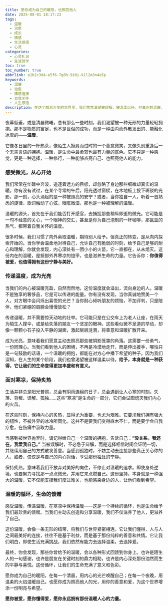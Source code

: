 ```yaml
---
title: 愿你成为自己的暖阳，也照亮他人
date: 2025-08-01 18:17:23
tags:
  - 温暖
  - 治愈
  - 成长
  - 情感
  - 生活感悟
  - 心灵
categories:
  - 心灵札记
  - 生活哲学
toc: true
toc_number: true
abbrlink: a1b2c3d4-e5f6-7g8h-9i0j-k1l2m3n4o5p
keywords:
  - 温暖
  - 治愈
  - 情感连接
  - 自我关怀
  - 人生感悟
description: 在这个瞬息万变的世界里，我们常常渴望被理解，被温柔以待。但真正的温暖，或许不仅仅是外界的给予，更是我们内心深处那份不熄的火苗。本文将带你一同探索，如何感受、传递并维系这份珍贵的温暖，让它成为点亮生命的光。
---
```


夜幕低垂，或是清晨微曦，总有那么一些时刻，我们渴望被一种无形的力量轻轻拥抱。那不是物质的富足，也不是世俗的成功，而是一种由内而外散发出的、能融化冰雪的——**温暖**。

它像冬日里的一杯热茶，像陌生人擦肩而过时的一个善意微笑，又像久别重逢后一个无需言语的拥抱。温暖，是生命中最柔软也最有力量的底色。它不只是一种感觉，更是一种选择，一种修行，一种能够点亮自己、也照亮他人的能力。

### 感受微光，从心开始

我们常常在忙碌中奔波，追逐着远方的目标，却忽略了身边那些细微却真实的温暖。你有没有试过，在某个寻常的午后，阳光透过窗棂，在木地板上投下斑驳的光影，那一刻，心头涌起的是一种被照亮的安宁？或者，当你独自一人，听着一首熟悉的旋律，歌词触动了心弦，眼眶微湿，那也是一种被理解的温暖。

温暖的源头，首先在于我们能否打开感官，去捕捉那些稍纵即逝的微光。它可能是一句不经意的关心，一个眼神的交汇，甚至是你为自己泡制的一杯咖啡，那氤氲的热气，都带着自我关怀的温度。

很多时候，我们习惯了向外索取温暖，期待别人给予。但真正的转变，是从向内探索开始的。当你学会温柔地对待自己，允许自己有脆弱的时刻，给予自己足够的耐心和理解，你就会发现，内心深处有一团小小的火苗，它一直都在，从未熄灭。这份内在的温暖，是抵御外界寒凉的铠甲，也是滋养生命的力量。它告诉你：**你值得被爱，也值得拥有这份宁静与美好。**

### 传递温度，成为光亮

当我们的内心被温暖充盈，自然而然地，这份温度就会溢出，流向身边的人。温暖不是独享的奢侈品，它是可以传递的能量。你有没有发现，当你真诚地赞美一个人，对方眼中会闪烁出喜悦的光芒？当你耐心倾听朋友的烦恼，不加评判，只是陪伴，他们紧绷的肩膀会慢慢放松？

传递温暖，并不需要惊天动地的壮举。它可能只是在公交车上为老人让座，在雨天为陌生人撑伞，或是给失落的朋友一个坚定的眼神。这些看似微不足道的举动，却像一颗颗小石子投入平静的湖面，激起层层涟漪，将善意和温暖扩散开来。

成为光亮，意味着我们愿意主动去照亮那些被阴影笼罩的角落。这需要一份勇气，一份同理心。当我们看到他人的困境，不再是冷漠地走开，而是伸出援手，哪怕只是一句鼓励的话语，一个温暖的拥抱，都能在对方心中播下希望的种子。因为我们深知，在人生的某个阶段，我们也曾渴望被这样温柔以待。**给予，本身就是一种获得，它让我们的生命变得更加丰盛和有意义。**

### 面对寒凉，保持炙热

生活并非总是阳光普照，总会有阴雨连绵的日子，总会遇到让人心寒的时刻。失落、背叛、误解、孤独……这些“寒凉”是生命的一部分，它们会试图熄灭我们内心的火苗。

在这些时刻，保持内心的炙热，显得尤为重要，也尤为艰难。它要求我们拥有强大的韧性，不被外界的冰冷所同化。这并不是要我们变得麻木不仁，而是要学会自我疗愈，在伤痛中汲取力量。

当感到被世界抛弃时，请记得给自己一个温暖的拥抱，告诉自己：**“没关系，我还在，我爱我自己。”** 当被误解时，不必急于辩解，而是选择相信时间会证明一切，并继续用自己的方式散发善意。当感到孤独时，不妨主动去连接那些真正关心你的人，或者，仅仅是与自己的内心对话，享受那份独处的宁静。

保持炙热，意味着我们不放弃对美好的向往，不停止对温暖的追求。即使身处逆境，也要努力寻找那一点点微光，并用它来点燃自己。这份坚持，本身就是一种强大的温暖，它不仅能支撑我们度过难关，也能感染身边的人，让他们看到希望。

### 温暖的循环，生命的馈赠

感受温暖，传递温暖，在寒凉中保持温暖——这是一个持续的循环，也是生命给予我们最珍贵的馈赠。当我们主动去创造和分享温暖，我们不仅滋养了他人，更滋养了自己。

这份温暖，会像一条无形的纽带，将我们与世界紧密相连。它让我们懂得，人与人之间最美好的连接，往往不是基于利益，而是基于那份纯粹的善意和共情。它让我们明白，即使生活充满挑战，我们依然有能力去选择温柔，去选择爱。

最终，你会发现，那些你曾给予的温暖，会以各种形式回馈到你身上。也许是陌生人的一句感谢，也许是朋友在关键时刻的鼎力相助，也许是内心深处那份油然而生的平静与喜悦。这份循环，让我们的生命充满了意义和色彩。

愿你成为自己的暖阳，在每一个清晨，用内心的光芒唤醒自己；在每一个夜晚，用温柔的火焰温暖自己。也愿你成为照亮他人的光，用你的善意和爱，为这个世界增添一份明亮与希望。

**愿你被爱，愿你懂得爱，愿你永远拥有那份温暖人心的力量。**